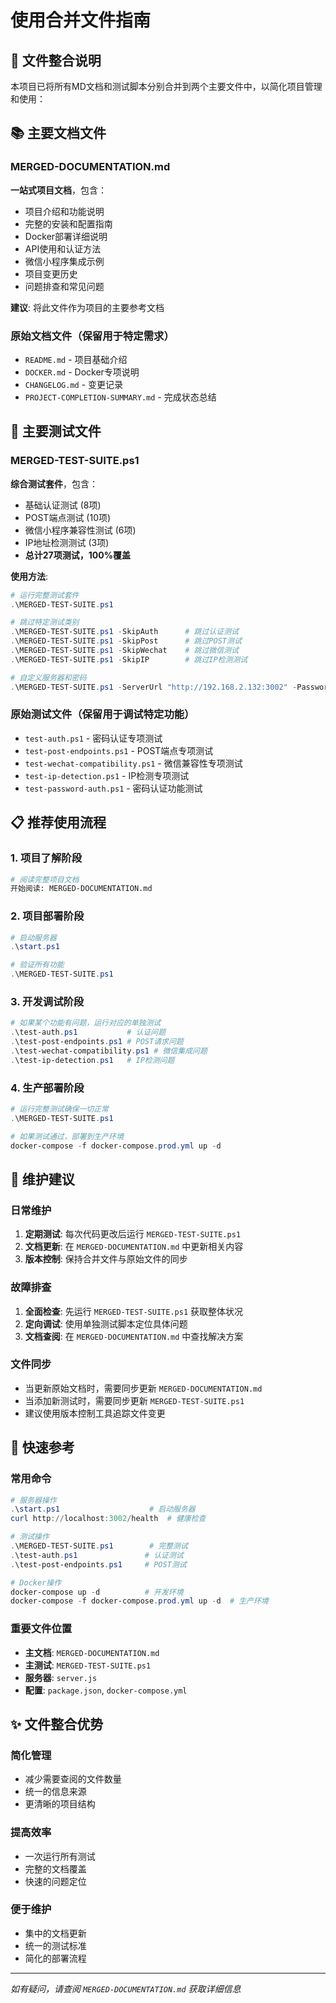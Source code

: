 # 使用合并文件指南

## 📁 文件整合说明

本项目已将所有MD文档和测试脚本分别合并到两个主要文件中，以简化项目管理和使用：

## 📚 主要文档文件

### MERGED-DOCUMENTATION.md
**一站式项目文档**，包含：
- 项目介绍和功能说明
- 完整的安装和配置指南
- Docker部署详细说明
- API使用和认证方法
- 微信小程序集成示例
- 项目变更历史
- 问题排查和常见问题

**建议**: 将此文件作为项目的主要参考文档

### 原始文档文件（保留用于特定需求）
- `README.md` - 项目基础介绍
- `DOCKER.md` - Docker专项说明
- `CHANGELOG.md` - 变更记录
- `PROJECT-COMPLETION-SUMMARY.md` - 完成状态总结

## 🧪 主要测试文件

### MERGED-TEST-SUITE.ps1
**综合测试套件**，包含：
- 基础认证测试 (8项)
- POST端点测试 (10项)
- 微信小程序兼容性测试 (6项)
- IP地址检测测试 (3项)
- **总计27项测试，100%覆盖**

**使用方法**:
```powershell
# 运行完整测试套件
.\MERGED-TEST-SUITE.ps1

# 跳过特定测试类别
.\MERGED-TEST-SUITE.ps1 -SkipAuth      # 跳过认证测试
.\MERGED-TEST-SUITE.ps1 -SkipPost      # 跳过POST测试
.\MERGED-TEST-SUITE.ps1 -SkipWechat    # 跳过微信测试
.\MERGED-TEST-SUITE.ps1 -SkipIP        # 跳过IP检测测试

# 自定义服务器和密码
.\MERGED-TEST-SUITE.ps1 -ServerUrl "http://192.168.2.132:3002" -Password "your-password"
```

### 原始测试文件（保留用于调试特定功能）
- `test-auth.ps1` - 密码认证专项测试
- `test-post-endpoints.ps1` - POST端点专项测试
- `test-wechat-compatibility.ps1` - 微信兼容性专项测试
- `test-ip-detection.ps1` - IP检测专项测试
- `test-password-auth.ps1` - 密码认证功能测试

## 📋 推荐使用流程

### 1. 项目了解阶段
```bash
# 阅读完整项目文档
开始阅读: MERGED-DOCUMENTATION.md
```

### 2. 项目部署阶段
```powershell
# 启动服务器
.\start.ps1

# 验证所有功能
.\MERGED-TEST-SUITE.ps1
```

### 3. 开发调试阶段
```powershell
# 如果某个功能有问题，运行对应的单独测试
.\test-auth.ps1           # 认证问题
.\test-post-endpoints.ps1 # POST请求问题
.\test-wechat-compatibility.ps1 # 微信集成问题
.\test-ip-detection.ps1   # IP检测问题
```

### 4. 生产部署阶段
```powershell
# 运行完整测试确保一切正常
.\MERGED-TEST-SUITE.ps1

# 如果测试通过，部署到生产环境
docker-compose -f docker-compose.prod.yml up -d
```

## 🔧 维护建议

### 日常维护
1. **定期测试**: 每次代码更改后运行 `MERGED-TEST-SUITE.ps1`
2. **文档更新**: 在 `MERGED-DOCUMENTATION.md` 中更新相关内容
3. **版本控制**: 保持合并文件与原始文件的同步

### 故障排查
1. **全面检查**: 先运行 `MERGED-TEST-SUITE.ps1` 获取整体状况
2. **定向调试**: 使用单独测试脚本定位具体问题
3. **文档查阅**: 在 `MERGED-DOCUMENTATION.md` 中查找解决方案

### 文件同步
- 当更新原始文档时，需要同步更新 `MERGED-DOCUMENTATION.md`
- 当添加新测试时，需要同步更新 `MERGED-TEST-SUITE.ps1`
- 建议使用版本控制工具追踪文件变更

## 🎯 快速参考

### 常用命令
```powershell
# 服务器操作
.\start.ps1                    # 启动服务器
curl http://localhost:3002/health  # 健康检查

# 测试操作  
.\MERGED-TEST-SUITE.ps1        # 完整测试
.\test-auth.ps1               # 认证测试
.\test-post-endpoints.ps1     # POST测试

# Docker操作
docker-compose up -d          # 开发环境
docker-compose -f docker-compose.prod.yml up -d  # 生产环境
```

### 重要文件位置
- **主文档**: `MERGED-DOCUMENTATION.md`
- **主测试**: `MERGED-TEST-SUITE.ps1`
- **服务器**: `server.js`
- **配置**: `package.json`, `docker-compose.yml`

## ✨ 文件整合优势

### 简化管理
- 减少需要查阅的文件数量
- 统一的信息来源
- 更清晰的项目结构

### 提高效率
- 一次运行所有测试
- 完整的文档覆盖
- 快速的问题定位

### 便于维护
- 集中的文档更新
- 统一的测试标准
- 简化的部署流程

---

*如有疑问，请查阅 `MERGED-DOCUMENTATION.md` 获取详细信息*
